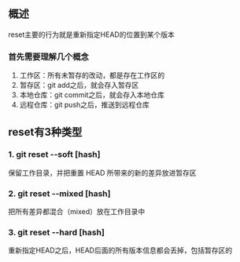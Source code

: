 ## 概述
reset主要的行为就是重新指定HEAD的位置到某个版本

### 首先需要理解几个概念
1. 工作区：所有未暂存的改动，都是存在工作区的
2. 暂存区：git add之后，就会存入暂存区
3. 本地仓库：git commit之后，就会存入本地仓库
4. 远程仓库：git push之后，推送到远程仓库

## reset有3种类型

### 1. git reset --soft [hash]
保留工作目录，并把重置 HEAD 所带来的新的差异放进暂存区

### 2. git reset --mixed [hash]
把所有差异都混合（mixed）放在工作目录中

### 3. git reset --hard [hash]
重新指定HEAD之后，HEAD后面的所有版本信息都会丢掉，包括暂存区的